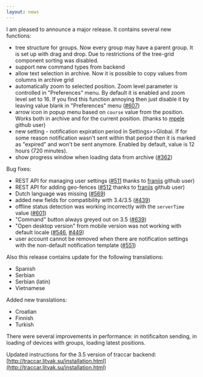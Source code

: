 ```yaml
---
layout: news
---
```


I am pleased to announce a major release. It contains several new functions:

* tree structure for groups. Now every group may have a parent group. It is set up with drag and drop. Due to restrictions of the tree-grid component sorting was disabled.
* support new command types from backend
* allow text selection in archive. Now it is possible to copy values from columns in archive grid
* automatically zoom to selected position. Zoom level parameter is controlled in "Preferences" menu. By default it is enabled and zoom level set to 16. If you find this function annoying then just disable it by leaving value blank in "Preferences" menu ([#607](https://github.com/vitalidze/traccar-web/issues/607))
* arrow icon in popup menu based on `course` value from the position. Works both in archive and for the current position. (thanks to [mpele](https://github.com/mpele) github user)
* new setting - notification expiration period in Settings>>Global. If for some reason notification wasn't sent within that period then it is marked as "expired" and won't be sent anymore. Enabled by default, value is 12 hours (720 minutes).
* show progress window when loading data from archive ([#362](https://github.com/vitalidze/traccar-web/issues/362))

Bug fixes:

* REST API for managing user settings ([#511](https://github.com/vitalidze/traccar-web/issues/511) thanks to [franiis](https://github.com/franiis) github user)
* REST API for adding geo-fences ([#512](https://github.com/vitalidze/traccar-web/issues/512) thanks to [franiis](https://github.com/franiis) github user)
* Dutch language was missing ([#569](https://github.com/vitalidze/traccar-web/issues/569))
* added new fields for compatibility with 3.4/3.5 ([#439](https://github.com/vitalidze/traccar-web/issues/439))
* offline status detection was working incorrectly with the `serverTime` value ([#601](https://github.com/vitalidze/traccar-web/issues/601))
* "Command" button always greyed out on 3.5 ([#639](https://github.com/vitalidze/traccar-web/issues/639))
* "Open desktop version" from mobile version was not working with default locale ([#546](https://github.com/vitalidze/traccar-web/issues/546), [#449](https://github.com/vitalidze/traccar-web/issues/449))
* user account cannot be removed when there are notification settings with the non-default notification template ([#551](https://github.com/vitalidze/traccar-web/issues/551))

Also this release contains update for the following translations:

* Spanish
* Serbian
* Serbian (latin)
* Vietnamese

Added new translations:

* Croatian
* Finnish
* Turkish

There were several improvements in performance: in notificaiton sending, in loading of devices with groups, loading latest positions.

Updated instructions for the 3.5 version of traccar backend: [http://traccar.litvak.su/installation.html](http://traccar.litvak.su/installation.html)
